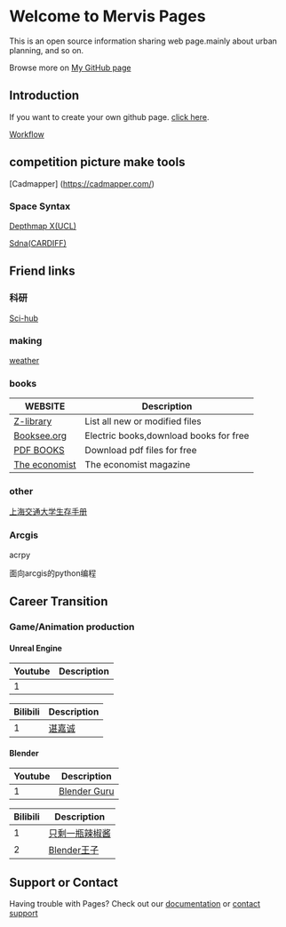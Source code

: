 # Welcome to Mervis Pages

This is an open source information sharing web page.mainly about urban planning, and so on.

Browse more on [My GitHub page](https://github.com/MervisDevo/mervis.github.io/edit/main/README.md)

## Introduction

If you want to create your own github page. [click here](https://docs.github.com/en/github/writing-on-github/getting-started-with-writing-and-formatting-on-github/basic-writing-and-formatting-syntax).

[Workflow](https://super-workflow.com/)


## competition picture make tools

[Cadmapper] (https://cadmapper.com/)

### Space Syntax

[Depthmap X(UCL)](https://spacegroupucl.github.io/depthmapX/)

[Sdna(CARDIFF)](https://sdna.cardiff.ac.uk/sdna/)

## Friend links

### 科研

[Sci-hub](www.sci-hub.com)

### making

[weather](https://www.meteoblue.com/en/weather/week/zhangjiaping_china_7517777)

### books

| WEBSITE | Description |
| --- | --- |
| [Z-library](https://zh.fr1lib.org/) | List all new or modified files |
| [Booksee.org](https://en.booksee.org/) | Electric books,download books for free |
| [PDF BOOKS](https://www.pdfdrive.com/) | Download pdf files for free |
| [The economist](https://github.com/nailperry-zd/The-Economist) | The economist magazine |

### other

[上海交通大学生存手册](https://survivesjtu.gitbook.io/survivesjtumanual/li-zhi-pian/huan-ying-lai-dao-shang-hai-jiao-tong-da-xue)

### Arcgis

acrpy

面向arcgis的python编程

## Career Transition

### Game/Animation production

#### Unreal Engine

| Youtube | Description |
| --- | --- |
| 1 |  |

| Bilibili | Description |
| --- | --- |
| 1 | [谌嘉诚](https://space.bilibili.com/88934404?from=search&seid=17070208058755635080&spm_id_from=333.337.0.0) |

#### Blender

| Youtube | Description |
| --- | --- |
| 1 | [Blender Guru](https://www.youtube.com/c/BlenderGuruOfficial) |

| Bilibili | Description |
| --- | --- |
| 1 | [只剩一瓶辣椒酱](https://space.bilibili.com/35723238?spm_id_from=333.788.b_765f64657363.3) |
| 2 | [Blender王子](https://space.bilibili.com/88934404?from=search&seid=17070208058755635080&spm_id_from=333.337.0.0) |

## Support or Contact

Having trouble with Pages? Check out our [documentation](https://docs.github.com/categories/github-pages-basics/) or [contact support](https://support.github.com/contact) 
